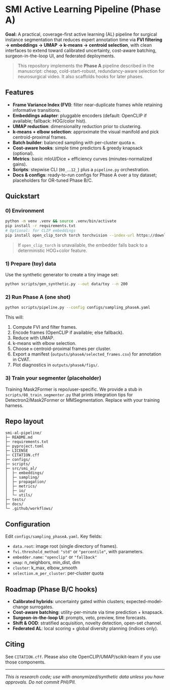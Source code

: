 # SMI Active Learning Pipeline (Phase A)

**Goal:** A practical, coverage-first active learning (AL) pipeline for surgical instance segmentation that reduces expert annotation time via **FVI filtering → embeddings → UMAP → k-means → centroid selection**, with clean interfaces to extend toward calibrated uncertainty, cost-aware batching, surgeon-in-the-loop UI, and federated deployments.

> This repository implements the **Phase A** pipeline described in the manuscript: cheap, cold-start–robust, redundancy-aware selection for neurosurgical video. It also scaffolds hooks for later phases.

## Features
- **Frame Variance Index (FVI)**: filter near-duplicate frames while retaining informative transitions.
- **Embeddings adapter**: pluggable encoders (default: OpenCLIP if available; fallback: HOG/color hist).
- **UMAP reduction**: dimensionality reduction prior to clustering.
- **k-means + elbow selection**: approximate the visual manifold and pick centroid-proximal frames.
- **Batch builder**: balanced sampling with per-cluster quota `m`.
- **Cost-aware hooks**: simple time predictors & greedy knapsack (optional).
- **Metrics**: basic mIoU/Dice + efficiency curves (minutes-normalized gains).
- **Scripts**: stepwise CLI (`00_`…`12_`) plus a `pipeline.py` orchestration.
- **Docs & configs**: ready-to-run configs for Phase A over a toy dataset; placeholders for OR-tuned Phase B/C.

## Quickstart
### 0) Environment
```bash
python -m venv .venv && source .venv/bin/activate
pip install -r requirements.txt
# Optional: for CLIP embeddings
pip install open_clip_torch torch torchvision --index-url https://download.pytorch.org/whl/cu121  # adjust CUDA/CPU
```
> If `open_clip_torch` is unavailable, the embedder falls back to a deterministic HOG+color feature.

### 1) Prepare (toy) data
Use the synthetic generator to create a tiny image set:
```bash
python scripts/gen_synthetic.py --out data/toy --n 200
```

### 2) Run Phase A (one shot)
```bash
python scripts/pipeline.py --config configs/sampling_phaseA.yaml
```
This will:
1. Compute FVI and filter frames.
2. Encode frames (OpenCLIP if available; else fallback).
3. Reduce with UMAP.
4. k-means with elbow selection.
5. Choose `m` centroid-proximal frames per cluster.
6. Export a manifest (`outputs/phaseA/selected_frames.csv`) for annotation in CVAT.
7. Plot diagnostics in `outputs/phaseA/figs/`.

### 3) Train your segmenter (placeholder)
Training Mask2Former is repo/user-specific. We provide a stub in `scripts/08_train_segmenter.py` that prints integration tips for Detectron2/Mask2Former or MMSegmentation. Replace with your training harness.

## Repo layout
```
smi-al-pipeline/
├─ README.md
├─ requirements.txt
├─ pyproject.toml
├─ LICENSE
├─ CITATION.cff
├─ configs/
├─ scripts/
├─ src/smi_al/
│  ├─ embeddings/
│  ├─ sampling/
│  ├─ propagation/
│  ├─ metrics/
│  ├─ io/
│  └─ utils/
├─ tests/
├─ docs/
└─ .github/workflows/
```

## Configuration
Edit `configs/sampling_phaseA.yaml`. Key fields:
- `data.root`: image root (single directory of frames).
- `fvi.threshold_method`: `"std"` or `"percentile"`, with parameters.
- `embedder.name`: `"openclip"` or `"fallback"`
- `umap`: n_neighbors, min_dist, dim
- `cluster`: k_max, elbow_smooth
- `selection.m_per_cluster`: per-cluster quota

## Roadmap (Phase B/C hooks)
- **Calibrated hybrids**: uncertainty gated within clusters; expected-model-change surrogates.
- **Cost-aware batching**: utility-per-minute via time prediction + knapsack.
- **Surgeon-in-the-loop UI**: prompts, veto, preview, time forecasts.
- **Shift & OOD**: stratified acquisition, novelty detection, open-set channel.
- **Federated AL**: local scoring + global diversity planning (indices only).

## Citing
See `CITATION.cff`. Please also cite OpenCLIP/UMAP/scikit-learn if you use those components.

---
*This is research code; use with anonymized/synthetic data unless you have approvals. Do not commit PHI/PII.*

